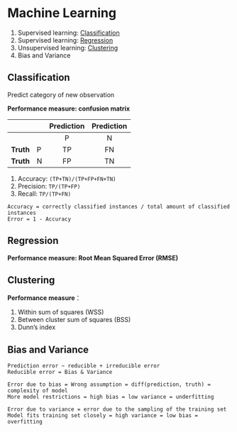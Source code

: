 # Machine Learning

1. Supervised learning: [Classification](#classification)
2. Supervised learning: [Regression](#regression)
3. Unsupervised learning: [Clustering](#clustering)
4. Bias and Variance

## Classification
Predict category of new observation

**Performance measure: confusion matrix**

|||Prediction|Prediction|
| --- | --- | :---: | :---: |
||| P | N |
| **Truth** | P | TP | FN |
| **Truth** | N | FP | TN |

1. Accuracy: `(TP+TN)/(TP+FP+FN+TN)`
2. Precision: `TP/(TP+FP)`
3. Recall: `TP/(TP+FN)`

```
Accuracy = correctly classified instances / total amount of classified instances
Error = 1 - Accuracy
```

## Regression
**Performance measure: Root Mean Squared Error (RMSE)**

## Clustering
**Performance measure**：
1. Within sum of squares (WSS)
2. Between cluster sum of squares (BSS)
3. Dunn’s index

## Bias and Variance
```
Prediction error ~ reducible + irreducible error
Reducible error = Bias & Variance
```
```
Error due to bias = Wrong assumption = diff(prediction, truth) = complexity of model
More model restrictions = high bias = low variance = underfitting
```
```
Error due to variance = error due to the sampling of the training set
Model fits training set closely = high variance = low bias = overfitting
```
